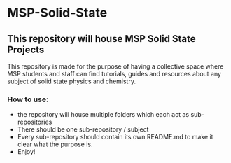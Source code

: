
# MSP-Solid-State
## This repository will house MSP Solid State Projects 
This repository is made for the purpose of having a collective space where MSP students and staff can find tutorials, guides and resources about any subject of solid state physics and chemistry. 
### How to use:
- the repository will house multiple folders which each act as sub-repositories
- There should be one sub-repository / subject
- Every sub-repository should contain its own README.md to make it clear what the purpose is. 
- Enjoy!
